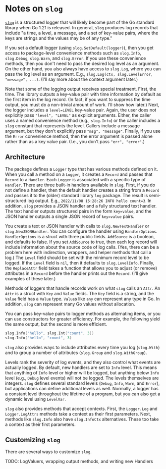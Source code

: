 # Notes on `slog`

[`slog`][slog] is a structured logger that will likely become part of the Go
standard library when Go 1.21 is released.  In general, `slog` produces log
records that include "a time, a level, a message, and a set of key-value
pairs, where the keys are strings and the values may be of any type."

If you set a default logger (using `slog.SetDefault(logger)`), then you get
access to package-level convenience methods such as `slog.Info`, `slog.Debug`,
`slog.Warn`, and `slog.Error`.  If you use these convenience methods, then you
don't need to pass the desired log level as an argument.  On the other hand,
you also always have access to `slog.Log`, where you can pass the log level as
an argument.  E.g., `slog.Log(ctx, slog.LevelError, "message", ...)`.
(I'll say more about the context argument later.)

Note that some of the logging output receives special treatment.  First, the
time.  The library outputs a key-value pair with time information by default
as the first item in the log record.  (In fact, if you want to suppress the
time output, you must do a non-trivial amount of work.  I'll show how later.)
Next, the logger includes a `level=LEVEL` key-value pair.  Again, the user does
not explicitly pass `"level", "LEVEL"` as explicit arguments.  Either, the
caller uses a named convenience method (e.g., `slog.Info`) or the caller
includes a `slog` constant that represents the level.  Callers include
a message argument, but they don't explicitly pass `"msg", "message"`.
Finally, if you use the `Error` convenience method, then the error argument is
passed alone rather than as a key value pair.  (I.e., you don't pass `"err",
"error"`.)

## Architecture

The package defines a `Logger` type that has various methods defined on it.
When you call a method on a `Logger`, it creates a `Record` and passes that
`Record` to a `Handler`.  Each `Logger` is associated with a specific type of
`Handler`.  There are three built-in handlers available in `slog`.  First, if
you do not define a handler, then the default handler creates a string from
a `Record` and passes it to the (older) standard library `log` package.  The
result is semi-structured log output.  E.g., `2022/11/08 15:28:26 INFO hello
count=3`.  In addition, `slog` provides a JSON handler and a fully structured
text handler.  The text handler outputs structured pairs in the form
`key=value`, and the JSON handler outputs a single JSON record of `key=value`
pairs.

You create a text or JSON handler with calls to `slog.NewTextHandler` or
`slog.NewJSONHandler`.  You can configure the handler using `HandlerOptions`.
`HandlerOptions` is a struct with three public fields.  `AddSource` is
a boolean, and defaults to false.  If you set `AddSource` to true, then each
log record will include information about the source code of log calls.  (Yes,
there can be a problem here with indirection, wrappers, and helper methods
that call a log.)  The `Level` field should be set with the minimum record
level to be logged.  If the `Level` field is `nil`, then it defaults to
`slog.LevelInfo`.  Finally, the `ReplaceAttr` field takes a function that
allows you to adjust (or remove) attributes in a `Record` before the handler
prints out the `Record`.  (I'll give examples of these later.)

Methods of loggers that handle records work on what `slog` calls an `Attr`.
An `Attr` is a struct with `Key` and `Value` fields.  The `Key` field is
a string, and the `Value` field has a `Value` type.  `Value`s like `any` can
represent any type in Go.  In addition, `slog` can represent many Go values
without allocation.

You can pass key-value pairs to logger methods as alternating items, or you
can use constructors for greater efficiency.  For example, the following yield
the same output, but the second is more efficient.

```go
slog.Info("hello", slog.Int("count", 3))
slog.Info("hello", "count", 3)
```

`slog` also provides ways to include attributes every time you log
(`slog.With`) and to group a number of attributes (`slog.Group` and
`slog.WithGroup`).

Levels rank the severity of log events, and they also control what events
are actually logged.  By default, new handlers are set to `Info` level.  This
means that anything of `Info` level or higher will be logged, but anything
below `Info` level (e.g., `Debug` level events) will not be logged.  The
levels themselves are integers.  `slog` defines several standard levels
(`Debug`, `Info`, `Warn`, and `Error`), but applications can define additional
levels as well.  Normally, a logger has a constant level throughout the
lifetime of a program, but you can also get a dynamic level using `LevelVar`.

`slog` also provides methods that accept contexts.  First, the `Logger.Log`
and `Logger.LogAttrs` methods take a context as their first parameters.  Next,
methods like `slog.Info` also have `slog.InfoCtx` alternatives.  These too
take a context as their first parameters.

## Customizing `slog`

There are several ways to customize `slog`.

TODO: LogValuers, wrapping output methods, and writing new Handlers

[slog]: https://pkg.go.dev/golang.org/x/exp/slog
